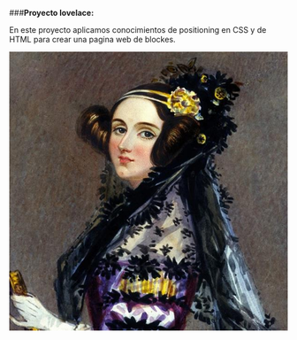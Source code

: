 ###**Proyecto lovelace:**

En este proyecto aplicamos conocimientos de positioning en CSS y de HTML para crear una pagina web de blockes.

![Ada Lovelace](assets/imagen/adalovelace.jpg)

